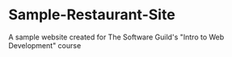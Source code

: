 # Sample-Restaurant-Site
A sample website created for The Software Guild's "Intro to Web Development" course
